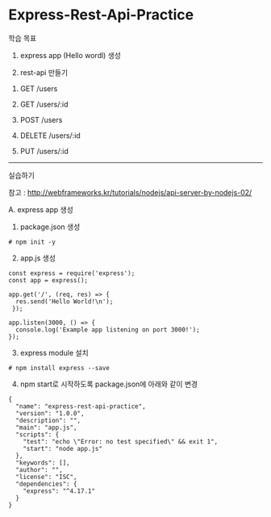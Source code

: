 # Express-Rest-Api-Practice

학습 목표

1. express app (Hello wordl) 생성

2. rest-api 만들기

  1) GET /users
  
  2) GET /users/:id
  
  3) POST /users
  
  4) DELETE /users/:id
  
  5) PUT /users/:id
  
---------------------------------------------------------------------

실습하기

참고 : http://webframeworks.kr/tutorials/nodejs/api-server-by-nodejs-02/

A. express app 생성

  1) package.json 생성
  
    # npm init -y
  
  2) app.js 생성
  
    const express = require('express');
    const app = express();

    app.get('/', (req, res) => {
      res.send('Hello World!\n');
     });

    app.listen(3000, () => {
      console.log('Example app listening on port 3000!');
    });
  
  3) express module 설치
  
    # npm install express --save
  
  4) npm start로 시작하도록 package.json에 아래와 같이 변경
  
    {
      "name": "express-rest-api-practice",
      "version": "1.0.0",
      "description": "",
      "main": "app.js",
      "scripts": {
        "test": "echo \"Error: no test specified\" && exit 1",
        "start": "node app.js"
      },
      "keywords": [],
      "author": "",
      "license": "ISC",
      "dependencies": {
        "express": "^4.17.1"
      }
    }

  
  
